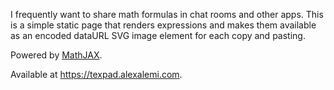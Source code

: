 I frequently want to share math formulas in chat rooms and other apps.  This is
a simple static page that renders expressions and makes them available as an
encoded dataURL SVG image element for each copy and pasting.

Powered by [MathJAX](https://www.mathjax.org/).

Available at <https://texpad.alexalemi.com>.

